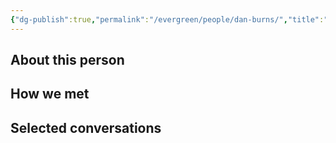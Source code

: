 ```yaml
---
{"dg-publish":true,"permalink":"/evergreen/people/dan-burns/","title":"Research Affiliate","tags":["people","ERL_2025_meeting"]}
---
```


## About this person


## How we met


## Selected conversations

